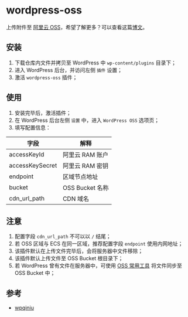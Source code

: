 # wordpress-oss
上传附件至 [阿里云 OSS](https://www.aliyun.com/product/oss)，希望了解更多？可以查看这篇[博文](https://blog.shaoyaoju.org/2019/08/07/wordpress-oss/)。

## 安装
1. 下载仓库内文件并拷贝至 WordPress 中 `wp-content/plugins` 目录下；
2. 进入 WordPress 后台，并访问左侧 `插件` 设置；
3. 激活 `wordpress-oss` 插件；

## 使用
1. 安装完毕后，激活插件；
2. 在 WordPress 后台左侧 `设置` 中，进入 `WordPress OSS` 选项页；
3. 填写配置信息：

|字段|解释|
|-----------|-------------|
|accessKeyId|阿里云 RAM 账户|
|accessKeySecret|阿里云 RAM 密钥|
|endpoint|区域节点地址|
|bucket|OSS Bucket 名称|
|cdn_url_path|CDN 域名|

## 注意
1. 配置字段 `cdn_url_path` 不可以以 `/` 结尾；
2. 若 OSS 区域与 ECS 在同一区域，推荐配置字段 `endpoint` 使用内网地址；
3. 该插件默认在上传文件完毕后，会将服务器中文件移除；
4. 该插件默认上传文件至 OSS Bucket 根目录下；
5. 若 WordPress 曾有文件在服务器中，可使用 [OSS 常用工具](https://help.aliyun.com/document_detail/44075.html) 将文件同步至 OSS Bucket 中；

## 参考
- [wpqiniu](https://wordpress.org/plugins/wpqiniu/)
